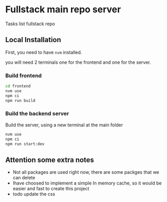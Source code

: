 # Fullstack main repo server
Tasks list fullstack repo

## Local Installation

First, you need to have `nvm` installed.

you will need 2 terminals one for the frontend and one for the server.

### Build frontend
```bash
cd frontend
nvm use
npm ci
npm run build
```

### Build the backend server
Build the server, using a new terminal at the main folder

```bash
nvm use
npm ci
npm run start:dev
```

## Attention some extra notes
* Not all packages are used right now, there are some packges that we can delete
* Ihave choosed to implement a simple In memory cache, so it would be easier and fast to create this project
* todo update the css
